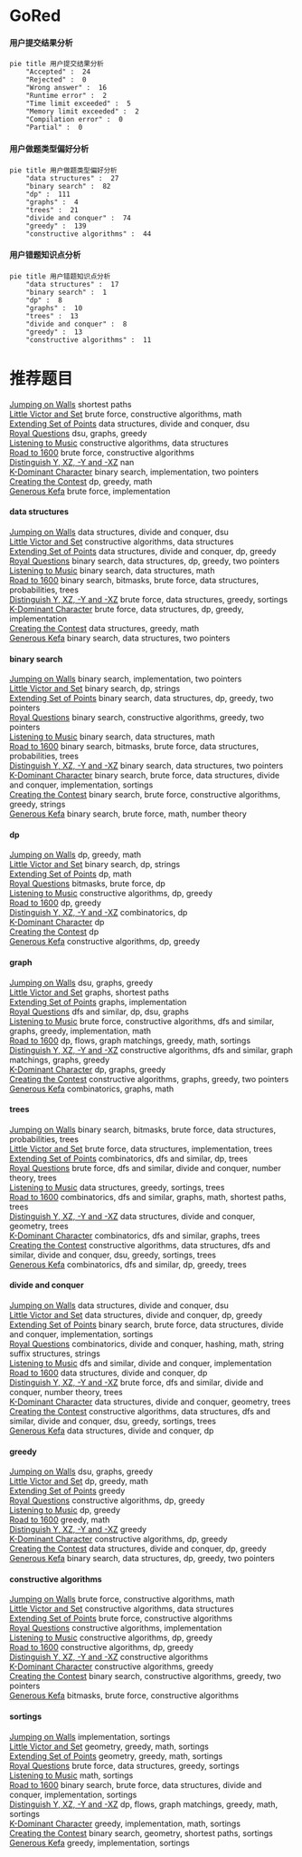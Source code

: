 # GoRed
<!-- tabs:start -->
#### **用户提交结果分析**

```mermaid
pie title 用户提交结果分析
    "Accepted" :  24
    "Rejected" :  0
    "Wrong answer" :  16
    "Runtime error" :  2
    "Time limit exceeded" :  5
    "Memory limit exceeded" :  2
    "Compilation error" :  0
    "Partial" :  0
```
#### **用户做题类型偏好分析**

```mermaid
pie title 用户做题类型偏好分析
    "data structures" :  27
    "binary search" :  82
    "dp" :  111
    "graphs" :  4
    "trees" :  21
    "divide and conquer" :  74
    "greedy" :  139
    "constructive algorithms" :  44
```
#### **用户错题知识点分析**

```mermaid
pie title 用户错题知识点分析
    "data structures" :  17
    "binary search" :  1
    "dp" :  8
    "graphs" :  10
    "trees" :  13
    "divide and conquer" :  8
    "greedy" :  13
    "constructive algorithms" :  11
```
<!-- tabs:end -->
# 推荐题目
[Jumping on Walls](http://codeforces.com/problemset/problem/198/B)		shortest paths		  
[Little Victor and Set](http://codeforces.com/problemset/problem/460/D)		brute force,
                        constructive algorithms,
                        math		  
[Extending Set of Points](http://codeforces.com/problemset/problem/1140/F)		data structures,
                        divide and conquer,
                        dsu		  
[Royal Questions](http://codeforces.com/problemset/problem/875/F)		dsu,
                        graphs,
                        greedy		  
[Listening to Music](http://codeforces.com/problemset/problem/543/E)		constructive algorithms,
                        data structures		  
[Road to 1600](http://codeforces.com/problemset/problem/1333/E)		brute force,
                        constructive algorithms		  
[Distinguish Y, XZ, -Y and -XZ](http://codeforces.com/problemset/problem/1357/A7)		nan		  
[K-Dominant Character](http://codeforces.com/problemset/problem/888/C)		binary search,
                        implementation,
                        two pointers		  
[Creating the Contest](http://codeforces.com/problemset/problem/1029/B)		dp,
                        greedy,
                        math		  
[Generous Kefa](http://codeforces.com/problemset/problem/841/A)		brute force,
                        implementation		  
<!-- tabs:start -->
#### **data structures**
[Jumping on Walls](http://codeforces.com/problemset/problem/1140/F)		data structures,
                        divide and conquer,
                        dsu		  
[Little Victor and Set](http://codeforces.com/problemset/problem/543/E)		constructive algorithms,
                        data structures		  
[Extending Set of Points](http://codeforces.com/problemset/problem/1400/E)		data structures,
                        divide and conquer,
                        dp,
                        greedy		  
[Royal Questions](http://codeforces.com/problemset/problem/1492/C)		binary search,
                        data structures,
                        dp,
                        greedy,
                        two pointers		  
[Listening to Music](http://codeforces.com/problemset/problem/1490/G)		binary search,
                        data structures,
                        math		  
[Road to 1600](http://codeforces.com/problemset/problem/1479/D)		binary search,
                        bitmasks,
                        brute force,
                        data structures,
                        probabilities,
                        trees		  
[Distinguish Y, XZ, -Y and -XZ](http://codeforces.com/problemset/problem/1497/A)		brute force,
                        data structures,
                        greedy,
                        sortings		  
[K-Dominant Character](http://codeforces.com/problemset/problem/1491/C)		brute force,
                        data structures,
                        dp,
                        greedy,
                        implementation		  
[Creating the Contest](http://codeforces.com/problemset/problem/1492/B)		data structures,
                        greedy,
                        math		  
[Generous Kefa](http://codeforces.com/problemset/problem/1436/E)		binary search,
                        data structures,
                        two pointers		  
#### **binary search**
[Jumping on Walls](http://codeforces.com/problemset/problem/888/C)		binary search,
                        implementation,
                        two pointers		  
[Little Victor and Set](https://codeforces.com/contest/1315/problem/F)		binary search,
                        dp,
                        strings		  
[Extending Set of Points](http://codeforces.com/problemset/problem/1492/C)		binary search,
                        data structures,
                        dp,
                        greedy,
                        two pointers		  
[Royal Questions](http://codeforces.com/problemset/problem/1463/D)		binary search,
                        constructive algorithms,
                        greedy,
                        two pointers		  
[Listening to Music](http://codeforces.com/problemset/problem/1490/G)		binary search,
                        data structures,
                        math		  
[Road to 1600](http://codeforces.com/problemset/problem/1479/D)		binary search,
                        bitmasks,
                        brute force,
                        data structures,
                        probabilities,
                        trees		  
[Distinguish Y, XZ, -Y and -XZ](http://codeforces.com/problemset/problem/1436/E)		binary search,
                        data structures,
                        two pointers		  
[K-Dominant Character](http://codeforces.com/problemset/problem/1461/D)		binary search,
                        brute force,
                        data structures,
                        divide and conquer,
                        implementation,
                        sortings		  
[Creating the Contest](http://codeforces.com/problemset/problem/1493/C)		binary search,
                        brute force,
                        constructive algorithms,
                        greedy,
                        strings		  
[Generous Kefa](http://codeforces.com/problemset/problem/1487/D)		binary search,
                        brute force,
                        math,
                        number theory		  
#### **dp**
[Jumping on Walls](http://codeforces.com/problemset/problem/1029/B)		dp,
                        greedy,
                        math		  
[Little Victor and Set](https://codeforces.com/contest/1315/problem/F)		binary search,
                        dp,
                        strings		  
[Extending Set of Points](http://codeforces.com/problemset/problem/2/B)		dp,
                        math		  
[Royal Questions](http://codeforces.com/problemset/problem/1342/F)		bitmasks,
                        brute force,
                        dp		  
[Listening to Music](http://codeforces.com/problemset/problem/1420/C1)		constructive algorithms,
                        dp,
                        greedy		  
[Road to 1600](http://codeforces.com/problemset/problem/1312/E)		dp,
                        greedy		  
[Distinguish Y, XZ, -Y and -XZ](http://codeforces.com/problemset/problem/1060/F)		combinatorics,
                        dp		  
[K-Dominant Character](http://codeforces.com/problemset/problem/1433/F)		dp		  
[Creating the Contest](http://codeforces.com/problemset/problem/1458/B)		dp		  
[Generous Kefa](http://codeforces.com/problemset/problem/1245/B)		constructive algorithms,
                        dp,
                        greedy		  
#### **graph**
[Jumping on Walls](http://codeforces.com/problemset/problem/875/F)		dsu,
                        graphs,
                        greedy		  
[Little Victor and Set](https://codeforces.com/contest/602/problem/C)		graphs,
                        shortest paths		  
[Extending Set of Points](http://codeforces.com/problemset/problem/863/C)		graphs,
                        implementation		  
[Royal Questions](http://codeforces.com/problemset/problem/505/B)		dfs and similar,
                        dp,
                        dsu,
                        graphs		  
[Listening to Music](http://codeforces.com/problemset/problem/1487/C)		brute force,
                        constructive algorithms,
                        dfs and similar,
                        graphs,
                        greedy,
                        implementation,
                        math		  
[Road to 1600](http://codeforces.com/problemset/problem/1437/C)		dp,
                        flows,
                        graph matchings,
                        greedy,
                        math,
                        sortings		  
[Distinguish Y, XZ, -Y and -XZ](http://codeforces.com/problemset/problem/1470/D)		constructive algorithms,
                        dfs and similar,
                        graph matchings,
                        graphs,
                        greedy		  
[K-Dominant Character](http://codeforces.com/problemset/problem/1476/C)		dp,
                        graphs,
                        greedy		  
[Creating the Contest](http://codeforces.com/problemset/problem/1304/D)		constructive algorithms,
                        graphs,
                        greedy,
                        two pointers		  
[Generous Kefa](http://codeforces.com/problemset/problem/1475/C)		combinatorics,
                        graphs,
                        math		  
#### **trees**
[Jumping on Walls](http://codeforces.com/problemset/problem/1479/D)		binary search,
                        bitmasks,
                        brute force,
                        data structures,
                        probabilities,
                        trees		  
[Little Victor and Set](http://codeforces.com/problemset/problem/1511/C)		brute force,
                        data structures,
                        implementation,
                        trees		  
[Extending Set of Points](http://codeforces.com/problemset/problem/1499/F)		combinatorics,
                        dfs and similar,
                        dp,
                        trees		  
[Royal Questions](http://codeforces.com/problemset/problem/1491/E)		brute force,
                        dfs and similar,
                        divide and conquer,
                        number theory,
                        trees		  
[Listening to Music](http://codeforces.com/problemset/problem/1466/D)		data structures,
                        greedy,
                        sortings,
                        trees		  
[Road to 1600](http://codeforces.com/problemset/problem/1495/D)		combinatorics,
                        dfs and similar,
                        graphs,
                        math,
                        shortest paths,
                        trees		  
[Distinguish Y, XZ, -Y and -XZ](http://codeforces.com/problemset/problem/1303/G)		data structures,
                        divide and conquer,
                        geometry,
                        trees		  
[K-Dominant Character](http://codeforces.com/problemset/problem/1454/E)		combinatorics,
                        dfs and similar,
                        graphs,
                        trees		  
[Creating the Contest](http://codeforces.com/problemset/problem/1494/D)		constructive algorithms,
                        data structures,
                        dfs and similar,
                        divide and conquer,
                        dsu,
                        greedy,
                        sortings,
                        trees		  
[Generous Kefa](http://codeforces.com/problemset/problem/1292/C)		combinatorics,
                        dfs and similar,
                        dp,
                        greedy,
                        trees		  
#### **divide and conquer**
[Jumping on Walls](http://codeforces.com/problemset/problem/1140/F)		data structures,
                        divide and conquer,
                        dsu		  
[Little Victor and Set](http://codeforces.com/problemset/problem/1400/E)		data structures,
                        divide and conquer,
                        dp,
                        greedy		  
[Extending Set of Points](http://codeforces.com/problemset/problem/1461/D)		binary search,
                        brute force,
                        data structures,
                        divide and conquer,
                        implementation,
                        sortings		  
[Royal Questions](http://codeforces.com/problemset/problem/1466/G)		combinatorics,
                        divide and conquer,
                        hashing,
                        math,
                        string suffix structures,
                        strings		  
[Listening to Music](http://codeforces.com/problemset/problem/1490/D)		dfs and similar,
                        divide and conquer,
                        implementation		  
[Road to 1600](https://codeforces.com/contest/1483/problem/C)		data structures,
                        divide and conquer,
                        dp		  
[Distinguish Y, XZ, -Y and -XZ](http://codeforces.com/problemset/problem/1491/E)		brute force,
                        dfs and similar,
                        divide and conquer,
                        number theory,
                        trees		  
[K-Dominant Character](http://codeforces.com/problemset/problem/1303/G)		data structures,
                        divide and conquer,
                        geometry,
                        trees		  
[Creating the Contest](http://codeforces.com/problemset/problem/1494/D)		constructive algorithms,
                        data structures,
                        dfs and similar,
                        divide and conquer,
                        dsu,
                        greedy,
                        sortings,
                        trees		  
[Generous Kefa](http://codeforces.com/problemset/problem/1482/E)		data structures,
                        divide and conquer,
                        dp		  
#### **greedy**
[Jumping on Walls](http://codeforces.com/problemset/problem/875/F)		dsu,
                        graphs,
                        greedy		  
[Little Victor and Set](http://codeforces.com/problemset/problem/1029/B)		dp,
                        greedy,
                        math		  
[Extending Set of Points](http://codeforces.com/problemset/problem/337/A)		greedy		  
[Royal Questions](http://codeforces.com/problemset/problem/1420/C1)		constructive algorithms,
                        dp,
                        greedy		  
[Listening to Music](http://codeforces.com/problemset/problem/1312/E)		dp,
                        greedy		  
[Road to 1600](http://codeforces.com/problemset/problem/1447/B)		greedy,
                        math		  
[Distinguish Y, XZ, -Y and -XZ](http://codeforces.com/problemset/problem/888/B)		greedy		  
[K-Dominant Character](http://codeforces.com/problemset/problem/1245/B)		constructive algorithms,
                        dp,
                        greedy		  
[Creating the Contest](http://codeforces.com/problemset/problem/1400/E)		data structures,
                        divide and conquer,
                        dp,
                        greedy		  
[Generous Kefa](http://codeforces.com/problemset/problem/1492/C)		binary search,
                        data structures,
                        dp,
                        greedy,
                        two pointers		  
#### **constructive algorithms**
[Jumping on Walls](http://codeforces.com/problemset/problem/460/D)		brute force,
                        constructive algorithms,
                        math		  
[Little Victor and Set](http://codeforces.com/problemset/problem/543/E)		constructive algorithms,
                        data structures		  
[Extending Set of Points](http://codeforces.com/problemset/problem/1333/E)		brute force,
                        constructive algorithms		  
[Royal Questions](http://codeforces.com/problemset/problem/118/B)		constructive algorithms,
                        implementation		  
[Listening to Music](http://codeforces.com/problemset/problem/1420/C1)		constructive algorithms,
                        dp,
                        greedy		  
[Road to 1600](http://codeforces.com/problemset/problem/1245/B)		constructive algorithms,
                        dp,
                        greedy		  
[Distinguish Y, XZ, -Y and -XZ](http://codeforces.com/problemset/problem/1237/H)		constructive algorithms		  
[K-Dominant Character](http://codeforces.com/problemset/problem/1493/A)		constructive algorithms,
                        greedy		  
[Creating the Contest](http://codeforces.com/problemset/problem/1463/D)		binary search,
                        constructive algorithms,
                        greedy,
                        two pointers		  
[Generous Kefa](https://codeforces.com/contest/1456/problem/B)		bitmasks,
                        brute force,
                        constructive algorithms		  
#### **sortings**
[Jumping on Walls](http://codeforces.com/problemset/problem/811/B)		implementation,
                        sortings		  
[Little Victor and Set](https://codeforces.com/contest/1496/problem/C)		geometry,
                        greedy,
                        math,
                        sortings		  
[Extending Set of Points](http://codeforces.com/problemset/problem/1495/A)		geometry,
                        greedy,
                        math,
                        sortings		  
[Royal Questions](http://codeforces.com/problemset/problem/1497/A)		brute force,
                        data structures,
                        greedy,
                        sortings		  
[Listening to Music](http://codeforces.com/problemset/problem/1427/A)		math,
                        sortings		  
[Road to 1600](http://codeforces.com/problemset/problem/1461/D)		binary search,
                        brute force,
                        data structures,
                        divide and conquer,
                        implementation,
                        sortings		  
[Distinguish Y, XZ, -Y and -XZ](http://codeforces.com/problemset/problem/1437/C)		dp,
                        flows,
                        graph matchings,
                        greedy,
                        math,
                        sortings		  
[K-Dominant Character](http://codeforces.com/problemset/problem/1473/A)		greedy,
                        implementation,
                        math,
                        sortings		  
[Creating the Contest](http://codeforces.com/problemset/problem/1486/B)		binary search,
                        geometry,
                        shortest paths,
                        sortings		  
[Generous Kefa](http://codeforces.com/problemset/problem/1480/B)		greedy,
                        implementation,
                        sortings		  
<!-- tabs:end -->
